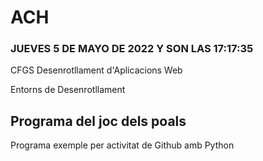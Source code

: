 # ACH

### JUEVES 5 DE MAYO DE 2022 Y SON LAS 17:17:35

CFGS Desenrotllament d'Aplicacions Web

Entorns de Desenrotllament

## Programa del joc dels poals

Programa exemple per activitat de Github amb Python

